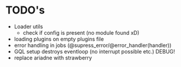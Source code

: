# TODO's

- Loader utils
  - check if config is present (no module found xD)
- loading plugins on empty plugins file
- error handling in jobs (@supress_error/@error_handler(handler))
- GQL setup destroys eventloop (no interrupt possible etc.) DEBUG!
- replace ariadne with strawberry
